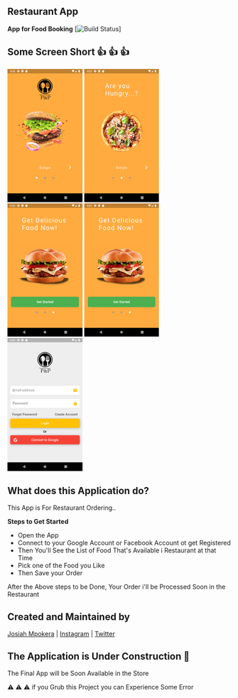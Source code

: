 ## Restaurant App

**App for Food Booking** [![Build Status](https://github.com/Josiahmpokera)]

## Some Screen Short  :+1:	   👍 :+1:
<img src="Screenshot_1579224179.png" height="300em" /> <img src="Screenshot_1579224185.png" height="300em" /> <img src="Screenshot_1579224189.png" height="300em" /> <img src="Screenshot_1579224193.png" height="300em" /> <img src="Screenshot_1579224201.png" height="300em" />


## What does this Application do?

This App is For Restaurant Ordering..

 **Steps to Get Started**
 - Open the App
 - Connect to your Google Account or Facebook Account ot get Registered
 - Then You'll See the List of Food That's Available i Restaurant at that Time
 - Pick one of the Food you Like
 - Then Save your Order

After the Above steps to be Done, Your Order i'll be Processed Soon in the Restaurant

## Created and Maintained by

[Josiah Mpokera](https://github.com/Josiahmpokera) | [Instagram](https://www.instagram.com/josiah__yesayah/) | [Twitter](https://twitter.com/Josiah_dev)

## The Application is Under Construction :construction:

The Final App will be Soon Available in the Store

:warning: :warning: :warning: if you Grub this Project you can Experience Some Error



